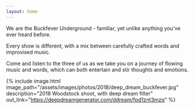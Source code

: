 ```yaml
---
layout: home
---
```


We are the Buckfever Underground - familiar, yet unlike anything you've ever heard before.

Every show is different, with a mix between carefully crafted words and improvised music.

Come and listen to the three of us as we take you on a journey of flowing music and words, which can both entertain and stir thoughts and emotions.

{% include image.html
    image_path="/assets/images/photos/2018/deep_dream_buckfever.jpg"
    description="2018 Woodstock shoot, with deep dream filter"
    out_link="https://deepdreamgenerator.com/ddream/fpd1znt3mzq"
%}
